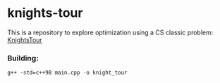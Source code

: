 # knights-tour
This is a repository to explore optimization using a CS classic problem: [KnightsTour](https://en.wikipedia.org/wiki/Knight%27s_tour)

### Building: 

`g++ -std=c++98 main.cpp -o knight_tour`


## 
